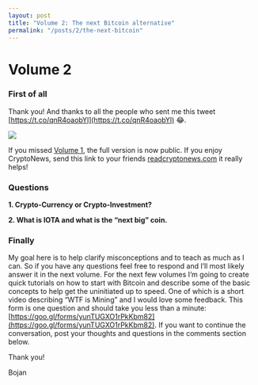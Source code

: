 ```yaml
---
layout: post
title: "Volume 2: The next Bitcoin alternative"
permalink: "/posts/2/the-next-bitcoin"
---
```

# Volume 2

### First of all
Thank you! And thanks to all the people who sent me this tweet [https://t.co/qnR4oaobYl](https://t.co/qnR4oaobYl) 😂.

![](https://i.imgur.com/xhAAg4c.png)

If you missed [Volume 1](https://readcryptonews.com/posts/1), the full version is now public. If you enjoy CryptoNews, send this link to your friends [readcryptonews.com](https://readcryptonews.com) it really helps!

### Questions
**1. Crypto-Currency or Crypto-Investment?**

**2. What is IOTA and what is the “next big” coin.**

### Finally
My goal here is to help clarify misconceptions and to teach as much as I can. So if you have any questions feel free to respond and I’ll most likely answer it in the next volume. For the next few volumes I’m going to create quick tutorials on how to start with Bitcoin and describe some of the basic concepts to help get the uninitiated up to speed. One of which is a short video describing “WTF is Mining” and I would love some feedback. This form is one question and should take you less than a minute: [https://goo.gl/forms/yunTUGXO1rPkKbm82](https://goo.gl/forms/yunTUGXO1rPkKbm82). If you want to continue the conversation, post your thoughts and questions in the comments section below.

Thank you!

Bojan

